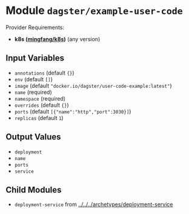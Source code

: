 
# Module `dagster/example-user-code`

Provider Requirements:
* **k8s ([mingfang/k8s](https://registry.terraform.io/providers/mingfang/k8s/latest))** (any version)

## Input Variables
* `annotations` (default `{}`)
* `env` (default `[]`)
* `image` (default `"docker.io/dagster/user-code-example:latest"`)
* `name` (required)
* `namespace` (required)
* `overrides` (default `{}`)
* `ports` (default `[{"name":"http","port":3030}]`)
* `replicas` (default `1`)

## Output Values
* `deployment`
* `name`
* `ports`
* `service`

## Child Modules
* `deployment-service` from [../../../archetypes/deployment-service](../../../archetypes/deployment-service)

